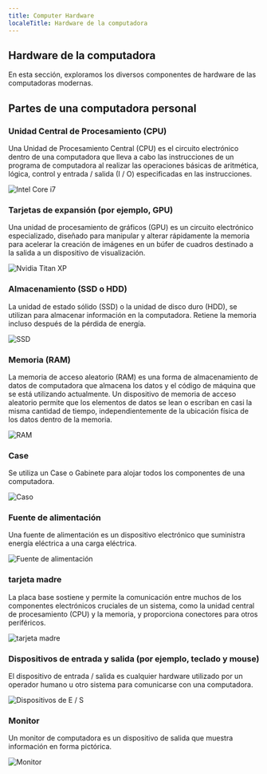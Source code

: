 ```yaml
---
title: Computer Hardware
localeTitle: Hardware de la computadora
---
```

## Hardware de la computadora

En esta sección, exploramos los diversos componentes de hardware de las computadoras modernas.

## Partes de una computadora personal

### Unidad Central de Procesamiento (CPU)

Una Unidad de Procesamiento Central (CPU) es el circuito electrónico dentro de una computadora que lleva a cabo las instrucciones de un programa de computadora al realizar las operaciones básicas de aritmética, lógica, control y entrada / salida (I / O) especificadas en las instrucciones.

![Intel Core i7](http://ecx.images-amazon.com/images/I/51MOTjmtg2L.jpg)

### Tarjetas de expansión (por ejemplo, GPU)

Una unidad de procesamiento de gráficos (GPU) es un circuito electrónico especializado, diseñado para manipular y alterar rápidamente la memoria para acelerar la creación de imágenes en un búfer de cuadros destinado a la salida a un dispositivo de visualización.

![Nvidia Titan XP](https://cdn.arstechnica.net/wp-content/uploads/2017/04/nvidia-titan-x.jpg)

### Almacenamiento (SSD o HDD)

La unidad de estado sólido (SSD) o la unidad de disco duro (HDD), se utilizan para almacenar información en la computadora. Retiene la memoria incluso después de la pérdida de energía.

![SSD](https://images10.newegg.com/NeweggImage/ProductImage/20-147-373-09.jpg)

### Memoria (RAM)

La memoria de acceso aleatorio (RAM) es una forma de almacenamiento de datos de computadora que almacena los datos y el código de máquina que se está utilizando actualmente. Un dispositivo de memoria de acceso aleatorio permite que los elementos de datos se lean o escriban en casi la misma cantidad de tiempo, independientemente de la ubicación física de los datos dentro de la memoria.

![RAM](https://images10.newegg.com/NeweggImage/ProductImage/20-232-476-S01.jpg)

### Case

Se utiliza un Case o Gabinete para alojar todos los componentes de una computadora.

![Caso](https://images-na.ssl-images-amazon.com/images/I/41Wq97Jk20L._SL500_AC_SS350_.jpg)

### Fuente de alimentación

Una fuente de alimentación es un dispositivo electrónico que suministra energía eléctrica a una carga eléctrica.

![Fuente de alimentación](https://upload.wikimedia.org/wikipedia/commons/thumb/b/b6/SFX_PC-PSU_Delta_IMG_9760.JPG/620px-SFX_PC-PSU_Delta_IMG_9760.JPG)

### tarjeta madre

La placa base sostiene y permite la comunicación entre muchos de los componentes electrónicos cruciales de un sistema, como la unidad central de procesamiento (CPU) y la memoria, y proporciona conectores para otros periféricos.

![tarjeta madre](https://fthmb.tqn.com/mmTUdCN6UBGIKlkEggGq4fpV-3k=/768x0/filters:no_upscale()/gig-57c732ed3df78c71b60e7aa5.jpg)

### Dispositivos de entrada y salida (por ejemplo, teclado y mouse)

El dispositivo de entrada / salida es cualquier hardware utilizado por un operador humano u otro sistema para comunicarse con una computadora.

![Dispositivos de E / S](https://www.clasohlson.com/medias/sys_master/9225929949214.jpg)

### Monitor

Un monitor de computadora es un dispositivo de salida que muestra información en forma pictórica.

![Monitor](https://assets.pcmag.com/media/images/523934-dell-ultrasharp-34-curved-monitor-u3417w.jpg?thumb=y)
